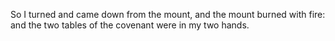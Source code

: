 So I turned and came down from the mount, and the mount burned with fire: and the two tables of the covenant were in my two hands.
